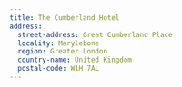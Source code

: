 ```yaml
---
title: The Cumberland Hotel
address:
  street-address: Great Cumberland Place
  locality: Marylebone
  region: Greater London
  country-name: United Kingdom
  postal-code: W1H 7AL
---
```

